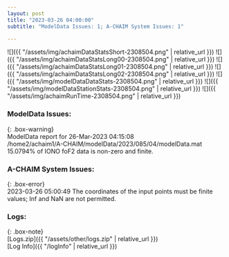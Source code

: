 ```yaml
---
layout: post
title: "2023-03-26 04:00:00"
subtitle: "ModelData Issues: 1; A-CHAIM System Issues: 1"

---
```


![]({{ "/assets/img/achaimDataStatsShort-2308504.png" | relative_url }})
![]({{ "/assets/img/achaimDataStatsLong00-2308504.png" | relative_url }})
![]({{ "/assets/img/achaimDataStatsLong01-2308504.png" | relative_url }})
![]({{ "/assets/img/achaimDataStatsLong02-2308504.png" | relative_url }})
![]({{ "/assets/img/modelDataDataStats-2308504.png" | relative_url }})
![]({{ "/assets/img/modelDataStationStats-2308504.png" | relative_url }})
![]({{ "/assets/img/achaimRunTime-2308504.png" | relative_url }})


### ModelData Issues:  
  
{: .box-warning}  
 ModelData report for 26-Mar-2023 04:15:08   
 /home2/achaim1/A-CHAIM/modelData/2023/085/04/modelData.mat   
 15.0794% of IONO foF2 data is non-zero and finite.   
  
### A-CHAIM System Issues:  
  
{: .box-error}  
2023-03-26 05:00:49 The coordinates of the input points must be finite values; Inf and NaN are not permitted.  

### Logs:  
  
{: .box-note}  
[Logs.zip]({{ "/assets/other/logs.zip" | relative_url }})  
[Log Info]({{ "/logInfo" | relative_url }})  
